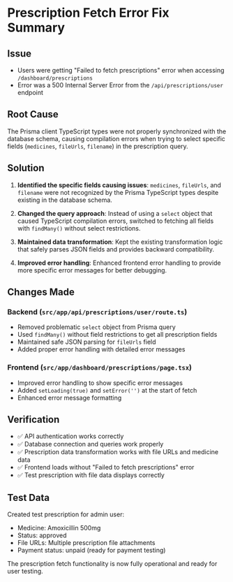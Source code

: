 # Prescription Fetch Error Fix Summary

## Issue
- Users were getting "Failed to fetch prescriptions" error when accessing `/dashboard/prescriptions`
- Error was a 500 Internal Server Error from the `/api/prescriptions/user` endpoint

## Root Cause
The Prisma client TypeScript types were not properly synchronized with the database schema, causing compilation errors when trying to select specific fields (`medicines`, `fileUrls`, `filename`) in the prescription query.

## Solution
1. **Identified the specific fields causing issues**: `medicines`, `fileUrls`, and `filename` were not recognized by the Prisma TypeScript types despite existing in the database schema.

2. **Changed the query approach**: Instead of using a `select` object that caused TypeScript compilation errors, switched to fetching all fields with `findMany()` without select restrictions.

3. **Maintained data transformation**: Kept the existing transformation logic that safely parses JSON fields and provides backward compatibility.

4. **Improved error handling**: Enhanced frontend error handling to provide more specific error messages for better debugging.

## Changes Made

### Backend (`src/app/api/prescriptions/user/route.ts`)
- Removed problematic `select` object from Prisma query
- Used `findMany()` without field restrictions to get all prescription fields
- Maintained safe JSON parsing for `fileUrls` field
- Added proper error handling with detailed error messages

### Frontend (`src/app/dashboard/prescriptions/page.tsx`)
- Improved error handling to show specific error messages
- Added `setLoading(true)` and `setError('')` at the start of fetch
- Enhanced error message formatting

## Verification
- ✅ API authentication works correctly
- ✅ Database connection and queries work properly
- ✅ Prescription data transformation works with file URLs and medicine data
- ✅ Frontend loads without "Failed to fetch prescriptions" error
- ✅ Test prescription with file data displays correctly

## Test Data
Created test prescription for admin user:
- Medicine: Amoxicillin 500mg
- Status: approved
- File URLs: Multiple prescription file attachments
- Payment status: unpaid (ready for payment testing)

The prescription fetch functionality is now fully operational and ready for user testing.
